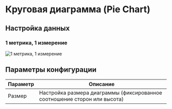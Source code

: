# Круговая диаграмма (Pie Chart)

## Настройка данных

### 1 метрика, 1 измерение

![1 метрика, 1 измерение](https://static-docs.nocobase.com/202410101131823.png)

## Параметры конфигурации

| Параметр | Описание                                                                 |
|----------|--------------------------------------------------------------------------|
| Размер   | Настройка размера диаграммы (фиксированное соотношение сторон или высота) |

